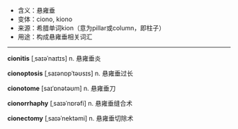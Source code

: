 - <span class="definition">含义：悬雍垂</span>
- <span class="definition">变体：ciono, kiono</span>
- <span class="definition">来源：希腊单词kion（意为pillar或column，即柱子）</span>
- <span class="definition">用途：构成悬雍垂相关词汇</span>


---


<span class="vocabulary">**cionitis**</span> [ˌsaɪəˈnaɪtɪs] n. 悬雍垂炎

<span class="vocabulary">**cionoptosis**</span> [ˌsaɪənɒpˈtəʊsɪs] n. 悬雍垂过长

<span class="vocabulary">**cionotome**</span> [saɪˈɒnətəʊm] n. 悬雍垂刀

<span class="vocabulary">**cionorrhaphy**</span> [ˌsaɪəˈnɒrəfi] n. 悬雍垂缝合术

<span class="vocabulary">**cionectomy**</span> [ˌsaɪəˈnektəmi] n. 悬雍垂切除术